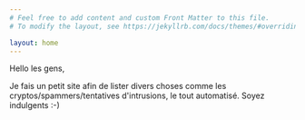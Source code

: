 ```yaml
---
# Feel free to add content and custom Front Matter to this file.
# To modify the layout, see https://jekyllrb.com/docs/themes/#overriding-theme-defaults

layout: home
---
```


Hello les gens,

Je fais un petit site afin de lister divers choses comme les cryptos/spammers/tentatives d'intrusions, le tout automatisé.
Soyez indulgents :-)
